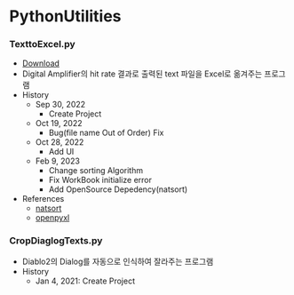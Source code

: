 # PythonUtilities

### TexttoExcel.py
- [Download](https://drive.google.com/file/d/1higai4RnkslojluFTzUIm53vG-oEQRVo/view?usp=sharing)
- Digital Amplifier의 hit rate 결과로 출력된 text 파일을 Excel로 옮겨주는 프로그램
- History
	- Sep 30, 2022
		- Create Project
	- Oct 19, 2022
		- Bug(file name Out of Order) Fix
	- Oct 28, 2022 
		- Add UI
	- Feb 9, 2023 
		- Change sorting Algorithm
		- Fix WorkBook initialize error
		- Add OpenSource Depedency(natsort)
- References
	- [natsort](https://github.com/SethMMorton/natsort)
	- [openpyxl](https://openpyxl.readthedocs.io/en/stable/)

### CropDiaglogTexts.py
- Diablo2의 Dialog를 자동으로 인식하여 잘라주는 프로그램
- History
	- Jan 4, 2021: Create Project 
